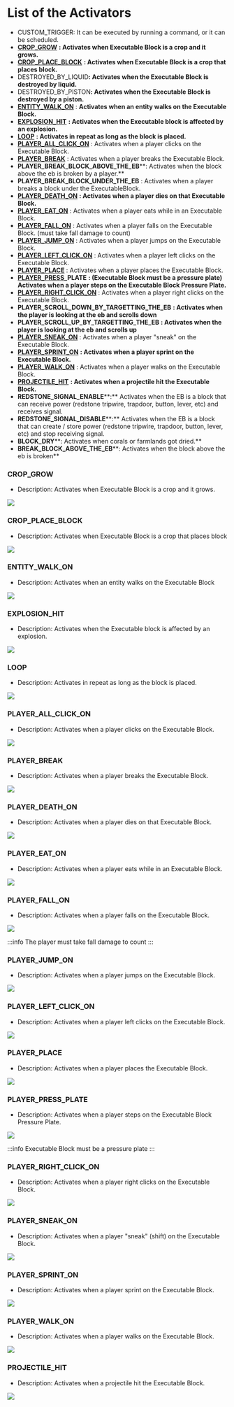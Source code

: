 # List of the Activators

* CUSTOM\_TRIGGER: It can be executed by running a command, or it can be scheduled.
* [****CROP\_GROW****](list-of-the-activators.md#crop_grow) **: Activates when Executable Block is a crop and it grows.**
* [****CROP\_PLACE\_BLOCK****](list-of-the-activators.md#crop_place_block) **: Activates when Executable Block is a crop that places block.**
* DESTROYED\_BY\_LIQUI&#x44;**: Activates when the Executable Block is destroyed by liquid.**
* DESTROYED\_BY\_PISTO&#x4E;**: Activates when the Executable Block is destroyed by a piston.**
* [****ENTITY\_WALK\_ON****](list-of-the-activators.md#entity_walk_on)  : **Activates when an entity walks on the Executable Block.**
* [****EXPLOSION\_HIT****](list-of-the-activators.md#explosion_hit)  **: Activates when the Executable block is affected by an explosion.**
* [****LOOP****](list-of-the-activators.md#undefined)  **: Activates in repeat as long as the block is placed.**
* [****PLAYER\_ALL\_CLICK\_ON****](list-of-the-activators.md#player_all_click_on) : Activates when a player clicks on the Executable Block.
* [****PLAYER\_BREAK****](list-of-the-activators.md#player_break) : Activates when a player breaks the Executable Block.
* ****PLAYER\_BREAK\_BLOCK\_ABOVE\_THE\_EB******: Activates when the block above the eb is broken by a player.**
* ****PLAYER\_BREAK\_BLOCK\_UNDER\_THE\_EB**** : Activates when a player breaks a block under the ExecutableBlock.
* [****PLAYER\_DEATH\_ON****](list-of-the-activators.md#player_death_on)  **: Activates when a player dies on that Executable Block.**
* [****PLAYER\_EAT\_ON****](list-of-the-activators.md#player_eat_on) : Activates when a player eats while in an Executable Block.
* [****PLAYER\_FALL\_ON****](list-of-the-activators.md#player_fall_on) : Activates when a player falls on the Executable Block. (must take fall damage to count)
* [****PLAYER\_JUMP\_ON****](list-of-the-activators.md#player_jump_on) : Activates when a player jumps on the Executable Block.
* [****PLAYER\_LEFT\_CLICK\_ON****](list-of-the-activators.md#player_left_click_on) : Activates when a player left clicks on the Executable Block.
* [****PLAYER\_PLACE****](list-of-the-activators.md#player_place) : Activates when a player places the Executable Block.
* [****PLAYER\_PRESS****](list-of-the-activators.md#player_press)****\_PLATE****  **: (Executable Block must be a pressure plate) Activates when a player steps on the Executable Block Pressure Plate.**
* [****PLAYER\_RIGHT\_CLICK\_ON****](list-of-the-activators.md#player_right_click_on) : Activates when a player right clicks on the Executable Block.
* ****PLAYER\_SCROLL\_DOWN\_BY\_TARGETTING\_THE\_EB****  **: Activates when the player is looking at the eb and scrolls down**
* ****PLAYER\_SCROLL\_UP\_BY\_TARGETTING\_THE\_EB****  **:  Activates when the player is looking at the eb and scrolls up**
* [****PLAYER\_SNEAK\_ON****](list-of-the-activators.md#player_sneak_on) : Activates when a player "sneak" on the Executable Block.
* [****PLAYER\_SPRINT\_ON****](list-of-the-activators.md#player_sprint_on)  **: Activates when a player sprint on the Executable Block.**
* [****PLAYER\_WALK\_ON****](list-of-the-activators.md#player_walk_on) : Activates when a player walks on the Executable Block.
* [****PROJECTILE\_HIT****](list-of-the-activators.md#projectile_hit)  **: Activates when a projectile hit the Executable Block.**
* ****REDSTONE\_SIGNAL\_ENABLE******:** Activates when the EB is a block that can receive power (redstone tripwire, trapdoor, button, lever, etc) and receives signal.
* ****REDSTONE\_SIGNAL\_DISABLE******:** Activates when the EB is a block that can create / store power (redstone tripwire, trapdoor, button, lever, etc) and stop receiving signal.
* ****BLOCK\_DRY******: Activates when corals or farmlands got dried.**
* ****BREAK\_BLOCK\_ABOVE\_THE\_EB******: Activates when the block above the eb is broken**

### CROP\_GROW 

* Description: Activates when Executable Block is a crop and it grows.

![](<../../..//static/img/image (406).png>)

### CROP\_PLACE\_BLOCK 

* Description: Activates when Executable Block is a crop that places block

![](<../../..//static/img/image (381).png>)

### ENTITY\_WALK\_ON  

* Description: Activates when an entity walks on the Executable Block

![](https://camo.githubusercontent.com/788f7ec3e1e3faa126cab33cca6d20af37a1b46549e32b6ead6e44d0fa139391/68747470733a2f2f6d656469612e67697068792e636f6d2f6d656469612f6e4a5635666d654b51496c684d695543786f2f67697068792e676966)

### EXPLOSION\_HIT  

* Description: Activates when the Executable block is affected by an explosion.

![](https://camo.githubusercontent.com/38cfef8cc1aa06c72b4ebf9bc570f5fa2c9f045dca0851822166efa46edc1251/68747470733a2f2f6d656469612e67697068792e636f6d2f6d656469612f75523573415137734567554f6e6c443743382f67697068792e676966)

### LOOP  

* Description: Activates in repeat as long as the block is placed.

![](https://camo.githubusercontent.com/6991c6761725247065c863ae008a2451c514405afe1c185e3d04b56b6ad5e2b2/68747470733a2f2f6d656469612e67697068792e636f6d2f6d656469612f4b6d7a6a627567686a4f52715269415770532f67697068792e676966)

### PLAYER\_ALL\_CLICK\_ON

* Description: Activates when a player clicks on the Executable Block.

![](https://camo.githubusercontent.com/ef6cf4fdf44724df6fad2eb44c5e85f3b1a889eb441be69efc3c841e921c412e/68747470733a2f2f6d656469612e67697068792e636f6d2f6d656469612f4c49676a5855676f344936337845437465622f67697068792e676966)

### PLAYER\_BREAK

* Description: Activates when a player breaks the Executable Block.

![](https://camo.githubusercontent.com/25088a528494277dee24e5fed433531bbd8b979788fd7f69a5f5b3097ab447eb/68747470733a2f2f6d656469612e67697068792e636f6d2f6d656469612f3068327837425969486e4332646e6c6235522f67697068792e676966)

### PLAYER\_DEATH\_ON 

* Description: Activates when a player dies on that Executable Block.

![](https://camo.githubusercontent.com/f8b8bdbbc24669e4fed8a9046ace04d40aba48b2a7c0e2994f083895cfbbabfa/68747470733a2f2f6d656469612e67697068792e636f6d2f6d656469612f6f414a4d587a79684f5236347071444a656a2f67697068792e676966)

### PLAYER\_EAT\_ON

* Description: Activates when a player eats while in an Executable Block.

![](https://camo.githubusercontent.com/25db5393b089b4c010ce03adf7945a002cab4ccfb8194075b26f58e4aa1bd2b7/68747470733a2f2f6d656469612e67697068792e636f6d2f6d656469612f59543648366a536764556e73444c665038562f67697068792e676966)

### PLAYER\_FALL\_ON

* Description: Activates when a player falls on the Executable Block.

![](https://camo.githubusercontent.com/69a685ed7103c5ecb864b4e6ebca9f2655fd60c90e8709bf1a59f5726abd7894/68747470733a2f2f6d656469612e67697068792e636f6d2f6d656469612f73347632697770634b66537043454f444f582f67697068792e676966)

:::info
The player must take fall damage to count
:::

### PLAYER\_JUMP\_ON

* Description: Activates when a player jumps on the Executable Block.

![](https://camo.githubusercontent.com/447c1e0f7422c4a570643402ad76e1ee365de11044bdd6429426a2e3160875d6/68747470733a2f2f6d656469612e67697068792e636f6d2f6d656469612f434a4a42353461385163676b6b324f3570752f67697068792e676966)

### PLAYER\_LEFT\_CLICK\_ON

* Description: Activates when a player left clicks on the Executable Block.

![](https://camo.githubusercontent.com/cd6fdf8628ce4de7dc3eac0c19e17d1de9f2b0b2fb5844b4fb2bb7d006a47bae/68747470733a2f2f6d656469612e67697068792e636f6d2f6d656469612f785a35517a7667723475486f5749314737762f67697068792e676966)

### PLAYER\_PLACE

* Description: Activates when a player places the Executable Block.

![](https://camo.githubusercontent.com/94e6c775a0ac08cd209721a48bf630211dac8901f49401ab3a9c5817aa4f16a4/68747470733a2f2f6d656469612e67697068792e636f6d2f6d656469612f7a524c744f766f566b4f6b5349724a4f344a2f67697068792e676966)

### PLAYER\_PRESS\_PLATE  

* Description: Activates when a player steps on the Executable Block Pressure Plate.

![](https://camo.githubusercontent.com/86cb38bdd8c69d3eddc2b99360075695f8d1d98c666d3c9d4f6eb20a590a08d9/68747470733a2f2f6d656469612e67697068792e636f6d2f6d656469612f5a31735465344b65664e4e7835744c6d64792f67697068792e676966)

:::info
Executable Block must be a pressure plate
:::

### PLAYER\_RIGHT\_CLICK\_ON

* Description: Activates when a player right clicks on the Executable Block.

![](https://camo.githubusercontent.com/c0dcdc6458928082bc28df8e3af400734a7ee2a4faebe31bad6b089266538a14/68747470733a2f2f6d656469612e67697068792e636f6d2f6d656469612f5a53754858325455465a5a374264327534512f67697068792e676966)

### PLAYER\_SNEAK\_ON

* Description: Activates when a player "sneak" (shift) on the Executable Block.

![](https://camo.githubusercontent.com/7cc81969f3de384943a0f4e1804387a5a84430640c3cfca3689556ede81c35ac/68747470733a2f2f6d656469612e67697068792e636f6d2f6d656469612f667263614b3774784e57326359684e795a342f67697068792e676966)

### PLAYER\_SPRINT\_ON  

* Description: Activates when a player sprint on the Executable Block.

![](https://camo.githubusercontent.com/265a5247623036281b3629e6ec8c7077d6867e883f0e11020e14a8c217a447e4/68747470733a2f2f6d656469612e67697068792e636f6d2f6d656469612f4d454c673645376853436a6b786c597259412f67697068792e676966)

### PLAYER\_WALK\_ON

* Description: Activates when a player walks on the Executable Block.

![](https://camo.githubusercontent.com/ac367894d30e29759360bfe62939955bb0339550f01ca27806c561f28f729883/68747470733a2f2f6d656469612e67697068792e636f6d2f6d656469612f5271357251617a303451756f547061464e712f67697068792e676966)

### PROJECTILE\_HIT 

* Description: Activates when a projectile hit the Executable Block.

![](https://camo.githubusercontent.com/08bc3d02da8de67cf71d8c391821a8af53de9e9db25435c6cfe5de79377fa028/68747470733a2f2f6d656469612e67697068792e636f6d2f6d656469612f5a746933615a4744416c304b62756378676b2f67697068792e676966)

